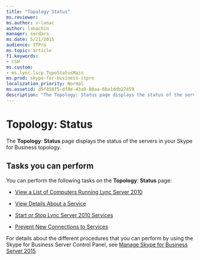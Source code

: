 ```yaml
---
title: "Topology Status"
ms.reviewer: 
ms.author: v-lanac
author: lanachin
manager: serdars
ms.date: 5/21/2015
audience: ITPro
ms.topic: article
f1.keywords:
- CSH
ms.custom:
- ms.lync.lscp.TopoStatusMain
ms.prod: skype-for-business-itpro
localization_priority: Normal
ms.assetid: d5f858f5-df8e-43a9-80aa-6ba1ddb27459
description: "The Topology: Status page displays the status of the servers in your Skype for Business topology."
---
```


# Topology: Status

The **Topology**: **Status** page displays the status of the servers in your Skype for Business topology.

## Tasks you can perform

You can perform the following tasks on the **Topology**: **Status** page:

- [View a List of Computers Running Lync Server 2010](https://technet.microsoft.com/library/44eeec27-8b99-44f0-b0bd-622c12393d34.aspx)

- [View Details About a Service](https://technet.microsoft.com/library/bc8e8202-cd68-47e4-95b2-bb36e51cc124.aspx)

- [Start or Stop Lync Server 2010 Services](https://technet.microsoft.com/library/1c70b4ec-9de5-4f7a-a3c9-c0eb76710505.aspx)

- [Prevent New Connections to Services](https://technet.microsoft.com/library/977dcc5c-2aac-48ef-86a1-a8d47b4d9e74.aspx)

For details about the different procedures that you can perform by using the Skype for Business Server Control Panel, see [Manage Skype for Business Server 2015](../../manage/manage.md).


